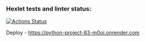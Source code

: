 ### Hexlet tests and linter status:
[![Actions Status](https://github.com/kalldrek777/python-project-83/workflows/hexlet-check/badge.svg)](https://github.com/kalldrek777/python-project-83/actions)

Deploy - https://python-project-83-m0oi.onrender.com
